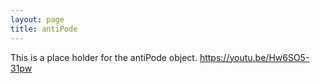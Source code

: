 ```yaml
---
layout: page
title: antiPode
---
```


This is a place holder for the antiPode object. https://youtu.be/Hw6SO5-31pw
